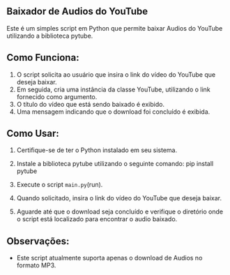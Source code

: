 ## Baixador de Audios do YouTube

Este é um simples script em Python que permite baixar Audios do YouTube utilizando a biblioteca pytube.

## Como Funciona:

1. O script solicita ao usuário que insira o link do vídeo do YouTube que deseja baixar.
2. Em seguida, cria uma instância da classe YouTube, utilizando o link fornecido como argumento.
3. O título do vídeo que está sendo baixado é exibido.
4. Uma mensagem indicando que o download foi concluído é exibida.

## Como Usar:

1. Certifique-se de ter o Python instalado em seu sistema.
2. Instale a biblioteca pytube utilizando o seguinte comando: pip install pytube

3. Execute o script `main.py`(run).
4. Quando solicitado, insira o link do vídeo do YouTube que deseja baixar.
5. Aguarde até que o download seja concluído e verifique o diretório onde o script está localizado para encontrar o audio baixado.

## Observações:

- Este script atualmente suporta apenas o download de Audios no formato MP3.





